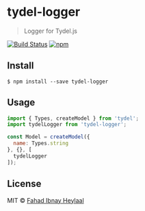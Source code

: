 # tydel-logger

> Logger for Tydel.js

[![Build Status](https://img.shields.io/travis/fahad19/tydel-logger/master.svg)](http://travis-ci.org/fahad19/tydel-logger) [![npm](https://img.shields.io/npm/v/tydel-logger.svg)](https://www.npmjs.com/package/tydel-logger)

## Install

```
$ npm install --save tydel-logger
```

## Usage

```js
import { Types, createModel } from 'tydel';
import tydelLogger from 'tydel-logger';

const Model = createModel({
  name: Types.string
}, {}, [
  tydelLogger
]);
```

## License

MIT © [Fahad Ibnay Heylaal](http://fahad19.com)
